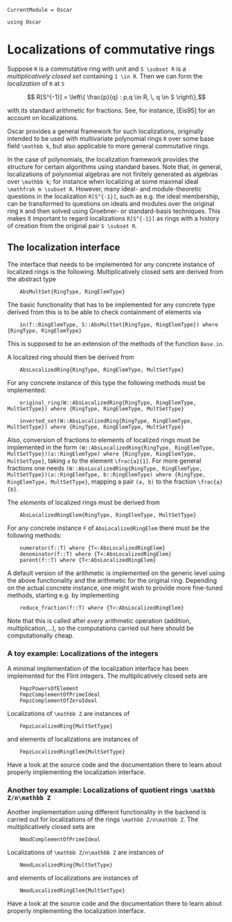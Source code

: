 ```@meta
CurrentModule = Oscar
```

```@setup oscar
using Oscar
```

# Localizations of commutative rings

Suppose ``R`` is a commutative ring with unit and ``S \subset R`` is a *multiplicatively 
closed set* containing ``1 \in R``. Then we can form the *localization* of ``R`` at ``S``
```math
    R[S^{-1}] = \left\{ \frac{p}{q} : p,q \in R, \, q \in S \right\},
```
with its standard arithmetic for fractions. See, for instance, [Eis95] for an account on localizations.

Oscar provides a general framework for such localizations, originally intended to be used 
with multivariate polynomial rings ``R`` over some base field ``\mathbb k``, but also 
applicable to more general commutative rings.

In the case of polynomials, the localization framework provides the structure for 
certain algorithms using standard bases. Note that, in general, localizations of 
polynomial algebras are not finitely generated 
as algebras over ``\mathbb k``; for instance when localizing at some maximal 
ideal ``\mathfrak m \subset R``. However, many ideal- and module-theoretic questions in the localization 
``R[S^{-1}]``, such as e.g. the ideal membership, can be transformed to questions on 
ideals and modules over the original ring ``R`` and then solved using Groebner- or standard-basis 
techniques. This makes it important to regard localizations ``R[S^{-1}]`` as rings with 
a history of creation from the original pair ``S \subset R``. 

## The localization interface

The interface that needs to be implemented for any concrete 
instance of localized rings is the following. 
Multiplicatively closed sets are derived from the abstract type
```@docs
    AbsMultSet{RingType, RingElemType}
```
The basic functionality that has to be implemented for any concrete type derived from 
this is to be able to check containment of elements via
```@docs
    in(f::RingElemType, S::AbsMultSet{RingType, RingElemType}) where {RingType, RingElemType}
```
This is supposed to be an extension of the methods of the function `Base.in`.

A localized ring should then be derived from 
```@docs
    AbsLocalizedRing{RingType, RingElemType, MultSetType}
```
For any concrete instance of this type the following methods must be implemented:
```@docs
    original_ring(W::AbsLocalizedRing{RingType, RingElemType, MultSetType}) where {RingType, RingElemType, MultSetType} 
```
```@docs
    inverted_set(W::AbsLocalizedRing{RingType, RingElemType, MultSetType}) where {RingType, RingElemType, MultSetType}
```
Also, conversion of fractions to elements of localized rings must be implemented in the form 
`(W::AbsLocalizedRing{RingType, RingElemType, MultSetType})(a::RingElemType) where {RingType, RingElemType, MultSetType}`, taking ``a`` to the element ``\frac{a}{1}``.
For more general fractions one needs
`(W::AbsLocalizedRing{RingType, RingElemType, MultSetType})(a::RingElemType, b::RingElemType) where {RingType, RingElemType, MultSetType}`, mapping a pair ``(a, b)`` to the fraction ``\frac{a}{b}``.

The *elements* of localized rings must be derived from 
```@docs
    AbsLocalizedRingElem{RingType, RingElemType, MultSetType}
```
For any concrete instance `F` of `AbsLocalizedRingElem` there must be the following 
methods:
```@docs
    numerator(f::T) where {T<:AbsLocalizedRingElem} 
    denominator(f::T) where {T<:AbsLocalizedRingElem} 
    parent(f::T) where {T<:AbsLocalizedRingElem}
```
A default version of the arithmetic is implemented on the generic level using the above 
functionality and the arithmetic for the original ring. 
Depending on the actual concrete instance, one might wish to provide more fine-tuned methods, 
starting e.g. by implementing 
```@docs
    reduce_fraction(f::T) where {T<:AbsLocalizedRingElem}
```
Note that this is called after *every* arithmetic operation (addition, multiplication,...), 
so the computations carried out here should be computationally cheap.

### A toy example: Localizations of the integers
A minimal implementation of the localization interface has been implemented 
for the Flint integers. The multiplicatively closed sets are 
```@docs
    FmpzPowersOfElement 
    FmpzComplementOfPrimeIdeal 
    FmpzComplementOfZeroIdeal 
```
Localizations of ``\mathbb Z`` are instances of 
```@docs
    FmpzLocalizedRing{MultSetType}  
```
and elements of localizations are instances of 
```@docs
    FmpzLocalizedRingElem{MultSetType}
```
Have a look at the source code and the documentation there to learn about 
properly implementing the localization interface.

### Another toy example: Localizations of quotient rings ``\mathbb Z/n\mathbb Z``
Another implementation using different functionality in the backend is carried 
out for localizations of the rings ``\mathbb Z/n\mathbb Z``. 
The multiplicatively closed sets are 
```@docs
    NmodComplementOfPrimeIdeal 
```
Localizations of ``\mathbb Z/n\mathbb Z`` are instances of 
```@docs
    NmodLocalizedRing{MultSetType}  
```
and elements of localizations are instances of 
```@docs
    NmodLocalizedRingElem{MultSetType}
```
Have a look at the source code and the documentation there to learn about 
properly implementing the localization interface.

 
